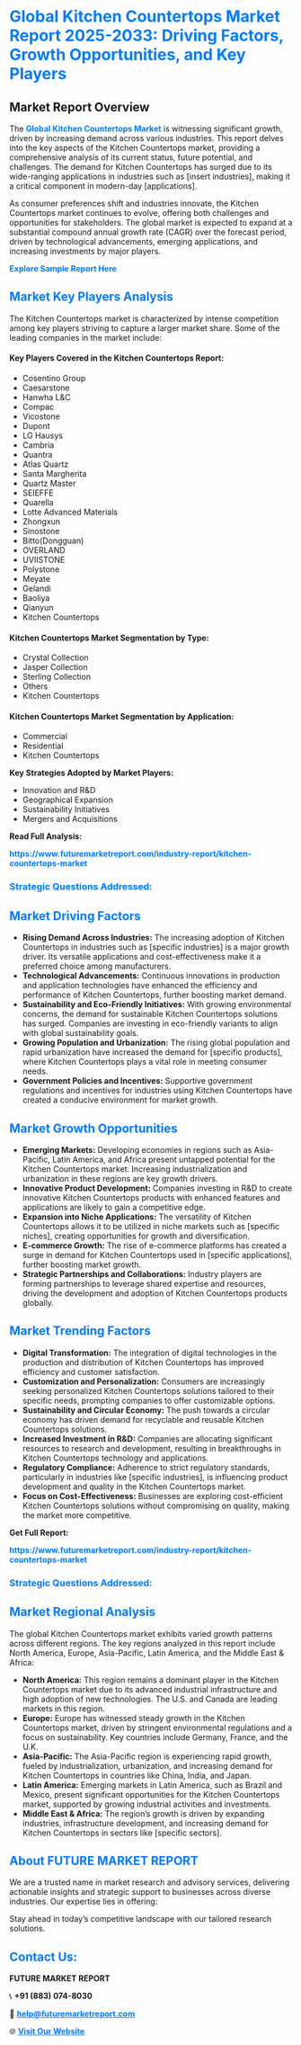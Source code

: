 <h1 style="color: #007BFF;">Global Kitchen Countertops Market Report 2025-2033: Driving Factors, Growth Opportunities, and Key Players</h1>

<section id="overview">
<h2>Market Report Overview</h2>
<p>The <a href="https://www.futuremarketreport.com/industry-report/kitchen-countertops-market" style="color: #007BFF; text-decoration: none;"><strong>Global Kitchen Countertops Market</strong></a> is witnessing significant growth, driven by increasing demand across various industries. This report delves into the key aspects of the Kitchen Countertops market, providing a comprehensive analysis of its current status, future potential, and challenges. The demand for Kitchen Countertops has surged due to its wide-ranging applications in industries such as [insert industries], making it a critical component in modern-day [applications].</p>
<p>As consumer preferences shift and industries innovate, the Kitchen Countertops market continues to evolve, offering both challenges and opportunities for stakeholders. The global market is expected to expand at a substantial compound annual growth rate (CAGR) over the forecast period, driven by technological advancements, emerging applications, and increasing investments by major players.</p>
</section>

<section id="overview">
<p><a href="https://www.futuremarketreport.com/request-sample/reportId=107518" style="color: #007BFF; text-decoration: none;"><strong>Explore Sample Report Here</strong></a></p>
</section>

<section id="key-players">
<h2 style="color: #007BFF;">Market Key Players Analysis</h2>
<p>The Kitchen Countertops market is characterized by intense competition among key players striving to capture a larger market share. Some of the leading companies in the market include:</p>
<h4>Key Players Covered in the Kitchen Countertops Report:</h4>
<ul><li>Cosentino Group</li><li>Caesarstone</li><li>Hanwha L&amp;C</li><li>Compac</li><li>Vicostone</li><li>Dupont</li><li>LG Hausys</li><li>Cambria</li><li>Quantra</li><li>Atlas Quartz</li><li>Santa Margherita</li><li>Quartz Master</li><li>SEIEFFE</li><li>Quarella</li><li>Lotte Advanced Materials</li><li>Zhongxun</li><li>Sinostone</li><li>Bitto(Dongguan)</li><li>OVERLAND</li><li>UVIISTONE</li><li>Polystone</li><li>Meyate</li><li>Gelandi</li><li>Baoliya</li><li>Qianyun</li><li>Kitchen Countertops</li></ul>
<h4>Kitchen Countertops Market Segmentation by Type:</h4>
<ul><li>Crystal Collection</li><li>Jasper Collection</li><li>Sterling Collection</li><li>Others</li><li>Kitchen Countertops</li></ul>

<h4>Kitchen Countertops Market Segmentation by Application:</h4>
<ul><li>Commercial</li><li>Residential</li><li>Kitchen Countertops</li></ul>
<p><strong>Key Strategies Adopted by Market Players:</strong></p>
<ul>
<li>Innovation and R&D</li>
<li>Geographical Expansion</li>
<li>Sustainability Initiatives</li>
<li>Mergers and Acquisitions</li>
</ul>
</section>

<section>
<p><strong>Read Full Analysis: </strong></p><a href="https://www.futuremarketreport.com/industry-report/kitchen-countertops-market" style="color: #007BFF; text-decoration: none;"><strong>https://www.futuremarketreport.com/industry-report/kitchen-countertops-market</strong></a>
<h3 style="color: #007BFF;">Strategic Questions Addressed:</h3>
</section>

<section id="driving-factors">
<h2 style="color: #007BFF;">Market Driving Factors</h2>
<ul>
<li><strong>Rising Demand Across Industries:</strong> The increasing adoption of Kitchen Countertops in industries such as [specific industries] is a major growth driver. Its versatile applications and cost-effectiveness make it a preferred choice among manufacturers.</li>
<li><strong>Technological Advancements:</strong> Continuous innovations in production and application technologies have enhanced the efficiency and performance of Kitchen Countertops, further boosting market demand.</li>
<li><strong>Sustainability and Eco-Friendly Initiatives:</strong> With growing environmental concerns, the demand for sustainable Kitchen Countertops solutions has surged. Companies are investing in eco-friendly variants to align with global sustainability goals.</li>
<li><strong>Growing Population and Urbanization:</strong> The rising global population and rapid urbanization have increased the demand for [specific products], where Kitchen Countertops plays a vital role in meeting consumer needs.</li>
<li><strong>Government Policies and Incentives:</strong> Supportive government regulations and incentives for industries using Kitchen Countertops have created a conducive environment for market growth.</li>
</ul>
</section>

<section id="growth-opportunities">
<h2 style="color: #007BFF;">Market Growth Opportunities</h2>
<ul>
<li><strong>Emerging Markets:</strong> Developing economies in regions such as Asia-Pacific, Latin America, and Africa present untapped potential for the Kitchen Countertops market. Increasing industrialization and urbanization in these regions are key growth drivers.</li>
<li><strong>Innovative Product Development:</strong> Companies investing in R&D to create innovative Kitchen Countertops products with enhanced features and applications are likely to gain a competitive edge.</li>
<li><strong>Expansion into Niche Applications:</strong> The versatility of Kitchen Countertops allows it to be utilized in niche markets such as [specific niches], creating opportunities for growth and diversification.</li>
<li><strong>E-commerce Growth:</strong> The rise of e-commerce platforms has created a surge in demand for Kitchen Countertops used in [specific applications], further boosting market growth.</li>
<li><strong>Strategic Partnerships and Collaborations:</strong> Industry players are forming partnerships to leverage shared expertise and resources, driving the development and adoption of Kitchen Countertops products globally.</li>
</ul>
</section>

<section id="trending-factors">
<h2 style="color: #007BFF;">Market Trending Factors</h2>
<ul>
<li><strong>Digital Transformation:</strong> The integration of digital technologies in the production and distribution of Kitchen Countertops has improved efficiency and customer satisfaction.</li>
<li><strong>Customization and Personalization:</strong> Consumers are increasingly seeking personalized Kitchen Countertops solutions tailored to their specific needs, prompting companies to offer customizable options.</li>
<li><strong>Sustainability and Circular Economy:</strong> The push towards a circular economy has driven demand for recyclable and reusable Kitchen Countertops solutions.</li>
<li><strong>Increased Investment in R&D:</strong> Companies are allocating significant resources to research and development, resulting in breakthroughs in Kitchen Countertops technology and applications.</li>
<li><strong>Regulatory Compliance:</strong> Adherence to strict regulatory standards, particularly in industries like [specific industries], is influencing product development and quality in the Kitchen Countertops market.</li>
<li><strong>Focus on Cost-Effectiveness:</strong> Businesses are exploring cost-efficient Kitchen Countertops solutions without compromising on quality, making the market more competitive.</li>
</ul>
</section>

<section>
<p><strong>Get Full Report: </strong></p><a href="https://www.futuremarketreport.com/industry-report/kitchen-countertops-market" style="color: #007BFF; text-decoration: none;"><strong>https://www.futuremarketreport.com/industry-report/kitchen-countertops-market</strong></a>
<h3 style="color: #007BFF;">Strategic Questions Addressed:</h3>
</section>


<section id="regional-analysis">
<h2 style="color: #007BFF;">Market Regional Analysis</h2>
<p>The global Kitchen Countertops market exhibits varied growth patterns across different regions. The key regions analyzed in this report include North America, Europe, Asia-Pacific, Latin America, and the Middle East & Africa:</p>
<ul>
<li><strong>North America:</strong> This region remains a dominant player in the Kitchen Countertops market due to its advanced industrial infrastructure and high adoption of new technologies. The U.S. and Canada are leading markets in this region.</li>
<li><strong>Europe:</strong> Europe has witnessed steady growth in the Kitchen Countertops market, driven by stringent environmental regulations and a focus on sustainability. Key countries include Germany, France, and the U.K.</li>
<li><strong>Asia-Pacific:</strong> The Asia-Pacific region is experiencing rapid growth, fueled by industrialization, urbanization, and increasing demand for Kitchen Countertops in countries like China, India, and Japan.</li>
<li><strong>Latin America:</strong> Emerging markets in Latin America, such as Brazil and Mexico, present significant opportunities for the Kitchen Countertops market, supported by growing industrial activities and investments.</li>
<li><strong>Middle East & Africa:</strong> The region’s growth is driven by expanding industries, infrastructure development, and increasing demand for Kitchen Countertops in sectors like [specific sectors].</li>
</ul>
</section>

<footer>
<h2 style="color: #007BFF;">About FUTURE MARKET REPORT</h2>
<p>We are a trusted name in market research and advisory services, delivering actionable insights and strategic support to businesses across diverse industries. Our expertise lies in offering:</p>

<p>Stay ahead in today’s competitive landscape with our tailored research solutions.</p>

<h2 style="color: #007BFF;">Contact Us:</h2>
<p><strong>FUTURE MARKET REPORT</strong></p>
<p>📞 <strong>+91 (883) 074-8030</strong></p>
<p>📧 <strong><a href="mailto:help@futuremarketreport.com" style="color: #007BFF;">help@futuremarketreport.com</a></strong></p>
<p>🌐 <strong><a href="https://www.futuremarketreport.com/" style="color: #007BFF;">Visit Our Website</a></strong></p>
</footer>